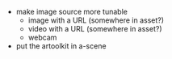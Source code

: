 - make image source more tunable
  - image with a URL (somewhere in asset?)
  - video with a URL (somewhere in asset?)
  - webcam
- put the artoolkit in a-scene
